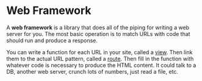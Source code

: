 # Web Framework
A **web framework** is a library that does all of the piping for writing a web server for you. The most basic operation is to match URLs with code that should run and produce a response.

You can write a function for each URL in your site, called a [view](django-views.md).
Then link them to the actual URL pattern, called a [route](django-routes.md).
Then fill in the function with whatever code is necessary to produce the HTML content.
It could talk to a DB, another web server, crunch lots of numbers, just read a file, etc.
